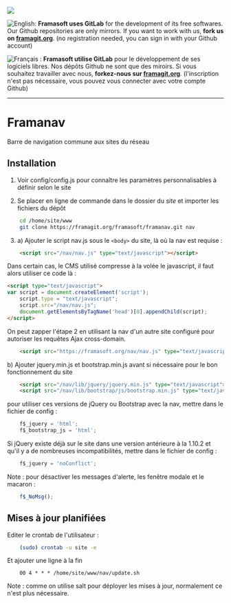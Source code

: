 [![](https://framagit.org/assets/favicon-075eba76312e8421991a0c1f89a89ee81678bcde72319dd3e8047e2a47cd3a42.ico)](https://framagit.org)

![English:](https://upload.wikimedia.org/wikipedia/commons/thumb/a/ae/Flag_of_the_United_Kingdom.svg/20px-Flag_of_the_United_Kingdom.svg.png) **Framasoft uses GitLab** for the development of its free softwares. Our Github repositories are only mirrors.
If you want to work with us, **fork us on [framagit.org](https://framagit.org)**. (no registration needed, you can sign in with your Github account)

![Français :](https://upload.wikimedia.org/wikipedia/commons/thumb/c/c3/Flag_of_France.svg/20px-Flag_of_France.svg.png) **Framasoft utilise GitLab** pour le développement de ses logiciels libres. Nos dépôts Github ne sont que des miroirs.
Si vous souhaitez travailler avec nous, **forkez-nous sur [framagit.org](https://framagit.org)**. (l'inscription n'est pas nécessaire, vous pouvez vous connecter avec votre compte Github)
* * *

Framanav
========

Barre de navigation commune aux sites du réseau

Installation
--------------------
1) Voir config/config.js pour connaître les paramètres personnalisables à définir selon le site

2) Se placer en ligne de commande dans le dossier du *site* et importer les fichiers du dépôt
```bash
    cd /home/site/www
    git clone https://framagit.org/framasoft/framanav.git nav
```

3) a) Ajouter le script nav.js sous le `<body>` du site, là où la nav est requise :
```HTML
    <script src="/nav/nav.js" type="text/javascript"></script>
```

Dans certain cas, le CMS utilisé compresse à la volée le javascript, il faut alors utiliser ce code là :
```HTML
<script type="text/javascript">
var script = document.createElement('script');
    script.type = "text/javascript";
    script.src="/nav/nav.js";
    document.getElementsByTagName('head')[0].appendChild(script);
</script>
```

On peut zapper l'étape 2 en utilisant la nav d'un autre site configuré pour autoriser les requêtes Ajax cross-domain.
```HTML
    <script src="https://framasoft.org/nav/nav.js" type="text/javascript"></script>
```

   b) Ajouter jquery.min.js et bootstrap.min.js avant si nécessaire pour le bon fonctionnement du site
```HTML
    <script src="/nav/lib/jquery/jquery.min.js" type="text/javascript"></script>
    <script src="/nav/lib/bootstrap/js/bootstrap.min.js" type="text/javascript"></script>
```
pour utiliser ces versions de jQuery ou Bootstrap avec la nav, mettre dans le fichier de config :
```JavaScript
    f$_jquery = 'html';
    f$_bootstrap_js = 'html';
```

Si jQuery existe déjà sur le site dans une version antérieure à la 1.10.2 et qu'il y a de nombreuses incompatibilités,
mettre dans le fichier de config :
```JavaScript
    f$_jquery = 'noConflict';
```

Note : pour désactiver les messages d'alerte, les fenêtre modale et le macaron :
```JavaScript
    f$_NoMsg();
```

Mises à jour planifiées
--------------------
Editer le crontab de l'utilisateur :
```bash
    (sudo) crontab -u site -e
```
Et ajouter une ligne à la fin
```
    00 4 * * * /home/site/www/nav/update.sh
```
Note : comme on utilise salt pour déployer les mises à jour, normalement ce n'est plus nécessaire.

